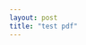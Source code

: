 ```yaml
---
layout: post
title: "test pdf"
---
```


<!--iframe src="https://packetlife.net/media/library/16/Markdown.pdf" width="100%" height="100%"></iframe-->
<object data="https://packetlife.net/media/library/16/Markdown.pdf" width="100%" height="100%"></object>
